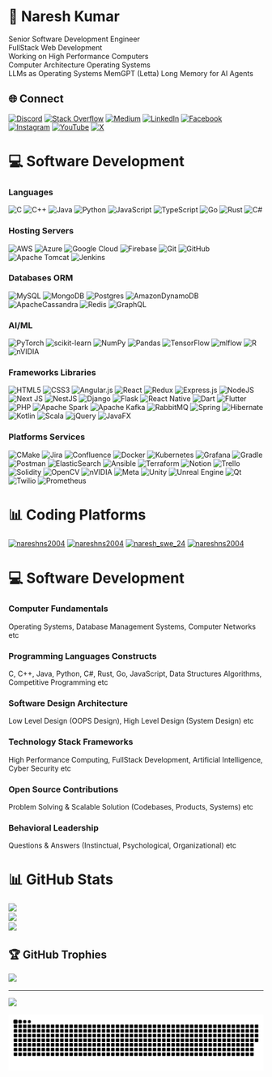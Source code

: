 # 💫 Naresh Kumar
Senior Software Development Engineer<br>FullStack Web Development<br>Working on High Performance Computers<br>Computer Architecture Operating Systems<br>LLMs as Operating Systems MemGPT (Letta) Long Memory for AI Agents

## 🌐 Connect
[![Discord](https://img.shields.io/badge/Discord-%237289DA.svg?logo=discord&logoColor=white)](https://discord.gg/nareshns2004) [![Stack Overflow](https://img.shields.io/badge/-Stackoverflow-FE7A16?logo=stack-overflow&logoColor=white)](https://stackoverflow.com/users/24790922) [![Medium](https://img.shields.io/badge/Medium-12100E?logo=medium&logoColor=white)](https://medium.com/@nareshns2004) [![LinkedIn](https://img.shields.io/badge/LinkedIn-%230077B5.svg?logo=linkedin&logoColor=white)](https://linkedin.com/in/nareshns2004) [![Facebook](https://img.shields.io/badge/Facebook-%231877F2.svg?logo=Facebook&logoColor=white)](https://facebook.com/nareshns2004) [![Instagram](https://img.shields.io/badge/Instagram-%23E4405F.svg?logo=Instagram&logoColor=white)](https://instagram.com/nareshns2004) [![YouTube](https://img.shields.io/badge/YouTube-%23FF0000.svg?logo=YouTube&logoColor=white)](https://youtube.com/@nareshns2004) [![X](https://img.shields.io/badge/X-black.svg?logo=X&logoColor=white)](https://x.com/naresh_swe_24) 

# 💻 Software Development

<p><b><h3>Languages</h3></b></p>

![C](https://img.shields.io/badge/c-%2300599C.svg?style=for-the-badge&logo=c&logoColor=white) ![C++](https://img.shields.io/badge/c++-%2300599C.svg?style=for-the-badge&logo=c%2B%2B&logoColor=white) ![Java](https://img.shields.io/badge/java-%23ED8B00.svg?style=for-the-badge&logo=openjdk&logoColor=white) ![Python](https://img.shields.io/badge/python-3670A0?style=for-the-badge&logo=python&logoColor=ffdd54) ![JavaScript](https://img.shields.io/badge/javascript-%23323330.svg?style=for-the-badge&logo=javascript&logoColor=%23F7DF1E) ![TypeScript](https://img.shields.io/badge/typescript-%23007ACC.svg?style=for-the-badge&logo=typescript&logoColor=white) ![Go](https://img.shields.io/badge/go-%2300ADD8.svg?style=for-the-badge&logo=go&logoColor=white) ![Rust](https://img.shields.io/badge/rust-%23000000.svg?style=for-the-badge&logo=rust&logoColor=white) ![C#](https://img.shields.io/badge/c%23-%23239120.svg?style=for-the-badge&logo=csharp&logoColor=white)

<p><b><h3>Hosting Servers</h3></b></p>

![AWS](https://img.shields.io/badge/AWS-%23FF9900.svg?style=for-the-badge&logo=amazon-aws&logoColor=white) ![Azure](https://img.shields.io/badge/azure-%230072C6.svg?style=for-the-badge&logo=microsoftazure&logoColor=white) ![Google Cloud](https://img.shields.io/badge/GoogleCloud-%234285F4.svg?style=for-the-badge&logo=google-cloud&logoColor=white) ![Firebase](https://img.shields.io/badge/firebase-%23039BE5.svg?style=for-the-badge&logo=firebase) ![Git](https://img.shields.io/badge/git-%23F05033.svg?style=for-the-badge&logo=git&logoColor=white) ![GitHub](https://img.shields.io/badge/github-%23121011.svg?style=for-the-badge&logo=github&logoColor=white) ![Apache Tomcat](https://img.shields.io/badge/apache%20tomcat-%23F8DC75.svg?style=for-the-badge&logo=apache-tomcat&logoColor=black) ![Jenkins](https://img.shields.io/badge/jenkins-%232C5263.svg?style=for-the-badge&logo=jenkins&logoColor=white)

<p><b><h3>Databases ORM</h3></b></p>

![MySQL](https://img.shields.io/badge/mysql-4479A1.svg?style=for-the-badge&logo=mysql&logoColor=white) ![MongoDB](https://img.shields.io/badge/MongoDB-%234ea94b.svg?style=for-the-badge&logo=mongodb&logoColor=white) ![Postgres](https://img.shields.io/badge/postgres-%23316192.svg?style=for-the-badge&logo=postgresql&logoColor=white) ![AmazonDynamoDB](https://img.shields.io/badge/Amazon%20DynamoDB-4053D6?style=for-the-badge&logo=Amazon%20DynamoDB&logoColor=white) ![ApacheCassandra](https://img.shields.io/badge/cassandra-%231287B1.svg?style=for-the-badge&logo=apache-cassandra&logoColor=white) ![Redis](https://img.shields.io/badge/redis-%23DD0031.svg?style=for-the-badge&logo=redis&logoColor=white) ![GraphQL](https://img.shields.io/badge/-GraphQL-E10098?style=for-the-badge&logo=graphql&logoColor=white)

<p><b><h3>AI/ML</h3></b></p>

![PyTorch](https://img.shields.io/badge/PyTorch-%23EE4C2C.svg?style=for-the-badge&logo=PyTorch&logoColor=white) ![scikit-learn](https://img.shields.io/badge/scikit--learn-%23F7931E.svg?style=for-the-badge&logo=scikit-learn&logoColor=white) ![NumPy](https://img.shields.io/badge/numpy-%23013243.svg?style=for-the-badge&logo=numpy&logoColor=white) ![Pandas](https://img.shields.io/badge/pandas-%23150458.svg?style=for-the-badge&logo=pandas&logoColor=white) ![TensorFlow](https://img.shields.io/badge/TensorFlow-%23FF6F00.svg?style=for-the-badge&logo=TensorFlow&logoColor=white) ![mlflow](https://img.shields.io/badge/mlflow-%23d9ead3.svg?style=for-the-badge&logo=numpy&logoColor=blue) ![R](https://img.shields.io/badge/r-%23276DC3.svg?style=for-the-badge&logo=r&logoColor=white) ![nVIDIA](https://img.shields.io/badge/cuda-000000.svg?style=for-the-badge&logo=nVIDIA&logoColor=green)

<p><b><h3>Frameworks Libraries</h3></b></p>

![HTML5](https://img.shields.io/badge/html5-%23E34F26.svg?style=for-the-badge&logo=html5&logoColor=white) ![CSS3](https://img.shields.io/badge/css3-%231572B6.svg?style=for-the-badge&logo=css3&logoColor=white) ![Angular.js](https://img.shields.io/badge/angular.js-%23E23237.svg?style=for-the-badge&logo=angularjs&logoColor=white) ![React](https://img.shields.io/badge/react-%2320232a.svg?style=for-the-badge&logo=react&logoColor=%2361DAFB) ![Redux](https://img.shields.io/badge/redux-%23593d88.svg?style=for-the-badge&logo=redux&logoColor=white) ![Express.js](https://img.shields.io/badge/express.js-%23404d59.svg?style=for-the-badge&logo=express&logoColor=%2361DAFB) ![NodeJS](https://img.shields.io/badge/node.js-6DA55F?style=for-the-badge&logo=node.js&logoColor=white) ![Next JS](https://img.shields.io/badge/Next-black?style=for-the-badge&logo=next.js&logoColor=white) ![NestJS](https://img.shields.io/badge/nestjs-%23E0234E.svg?style=for-the-badge&logo=nestjs&logoColor=white) ![Django](https://img.shields.io/badge/django-%23092E20.svg?style=for-the-badge&logo=django&logoColor=white) ![Flask](https://img.shields.io/badge/flask-%23000.svg?style=for-the-badge&logo=flask&logoColor=white) ![React Native](https://img.shields.io/badge/react_native-%2320232a.svg?style=for-the-badge&logo=react&logoColor=%2361DAFB) ![Dart](https://img.shields.io/badge/dart-%230175C2.svg?style=for-the-badge&logo=dart&logoColor=white) ![Flutter](https://img.shields.io/badge/Flutter-%2302569B.svg?style=for-the-badge&logo=Flutter&logoColor=white) ![PHP](https://img.shields.io/badge/php-%23777BB4.svg?style=for-the-badge&logo=php&logoColor=white) ![Apache Spark](https://img.shields.io/badge/Apache%20Spark-FDEE21?style=for-the-badge&logo=apachespark&logoColor=black) ![Apache Kafka](https://img.shields.io/badge/Apache%20Kafka-000?style=for-the-badge&logo=apachekafka) ![RabbitMQ](https://img.shields.io/badge/rabbitmq-FF6600?style=for-the-badge&logo=rabbitmq&logoColor=white) ![Spring](https://img.shields.io/badge/spring-%236DB33F.svg?style=for-the-badge&logo=spring&logoColor=white) ![Hibernate](https://img.shields.io/badge/Hibernate-59666C?style=for-the-badge&logo=Hibernate&logoColor=white) ![Kotlin](https://img.shields.io/badge/kotlin-%237F52FF.svg?style=for-the-badge&logo=kotlin&logoColor=white) ![Scala](https://img.shields.io/badge/scala-%23DC322F.svg?style=for-the-badge&logo=scala&logoColor=white) ![jQuery](https://img.shields.io/badge/jquery-%230769AD.svg?style=for-the-badge&logo=jquery&logoColor=white) ![JavaFX](https://img.shields.io/badge/javafx-%23FF0000.svg?style=for-the-badge&logo=javafx&logoColor=white)

<p><b><h3>Platforms Services</h3></b></p>

![CMake](https://img.shields.io/badge/CMake-%23008FBA.svg?style=for-the-badge&logo=cmake&logoColor=white) ![Jira](https://img.shields.io/badge/jira-%230A0FFF.svg?style=for-the-badge&logo=jira&logoColor=white) ![Confluence](https://img.shields.io/badge/confluence-%23172BF4.svg?style=for-the-badge&logo=confluence&logoColor=white) ![Docker](https://img.shields.io/badge/docker-%230db7ed.svg?style=for-the-badge&logo=docker&logoColor=white) ![Kubernetes](https://img.shields.io/badge/kubernetes-%23326ce5.svg?style=for-the-badge&logo=kubernetes&logoColor=white) ![Grafana](https://img.shields.io/badge/grafana-%23F46800.svg?style=for-the-badge&logo=grafana&logoColor=white) ![Gradle](https://img.shields.io/badge/Gradle-02303A.svg?style=for-the-badge&logo=Gradle&logoColor=white) ![Postman](https://img.shields.io/badge/Postman-FF6C37?style=for-the-badge&logo=postman&logoColor=white) ![ElasticSearch](https://img.shields.io/badge/-ElasticSearch-005571?style=for-the-badge&logo=elasticsearch) ![Ansible](https://img.shields.io/badge/ansible-%231A1918.svg?style=for-the-badge&logo=ansible&logoColor=white) ![Terraform](https://img.shields.io/badge/terraform-%235835CC.svg?style=for-the-badge&logo=terraform&logoColor=white) ![Notion](https://img.shields.io/badge/Notion-%23000000.svg?style=for-the-badge&logo=notion&logoColor=white) ![Trello](https://img.shields.io/badge/Trello-%23026AA7.svg?style=for-the-badge&logo=Trello&logoColor=white) ![Solidity](https://img.shields.io/badge/Solidity-%23363636.svg?style=for-the-badge&logo=solidity&logoColor=white) ![OpenCV](https://img.shields.io/badge/opencv-%23white.svg?style=for-the-badge&logo=opencv&logoColor=white) ![nVIDIA](https://img.shields.io/badge/nVIDIA-%2376B900.svg?style=for-the-badge&logo=nVIDIA&logoColor=white) ![Meta](https://img.shields.io/badge/Meta-%230467DF.svg?style=for-the-badge&logo=Meta&logoColor=white) ![Unity](https://img.shields.io/badge/unity-%23000000.svg?style=for-the-badge&logo=unity&logoColor=white) ![Unreal Engine](https://img.shields.io/badge/unrealengine-%23313131.svg?style=for-the-badge&logo=unrealengine&logoColor=white) ![Qt](https://img.shields.io/badge/Qt-%23217346.svg?style=for-the-badge&logo=Qt&logoColor=white) ![Twilio](https://img.shields.io/badge/Twilio-F22F46?style=for-the-badge&logo=Twilio&logoColor=white) ![Prometheus](https://img.shields.io/badge/Prometheus-E6522C?style=for-the-badge&logo=Prometheus&logoColor=white)

# 📊 Coding Platforms
<p align="left">
<a href="https://www.leetcode.com/nareshns2004" target="blank"><img align="center" src="https://raw.githubusercontent.com/rahuldkjain/github-profile-readme-generator/master/src/images/icons/Social/leet-code.svg" alt="nareshns2004" height="30" width="40" /></a>
<a href="https://kaggle.com/nareshns2004" target="blank"><img align="center" src="https://raw.githubusercontent.com/rahuldkjain/github-profile-readme-generator/master/src/images/icons/Social/kaggle.svg" alt="nareshns2004" height="30" width="40" /></a>
<a href="https://www.codechef.com/users/naresh_swe_24" target="blank"><img align="center" src="https://cdn.jsdelivr.net/npm/simple-icons@3.1.0/icons/codechef.svg" alt="naresh_swe_24" height="30" width="40" /></a>
<a href="https://codeforces.com/profile/nareshns2004" target="blank"><img align="center" src="https://raw.githubusercontent.com/rahuldkjain/github-profile-readme-generator/master/src/images/icons/Social/codeforces.svg" alt="nareshns2004" height="30" width="40" /></a>
</p>

# 💻 Software Development
<p><h3><b>Computer Fundamentals </b></h3>Operating Systems, Database Management Systems, Computer Networks etc</p>
<p><h3><b>Programming Languages Constructs </b></h3>C, C++, Java, Python, C#, Rust, Go, JavaScript, Data Structures Algorithms, Competitive Programming etc</p>
<p><h3><b>Software Design Architecture </b></h3>Low Level Design (OOPS Design), High Level Design (System Design) etc</p>
<p><h3><b>Technology Stack Frameworks </b></h3>High Performance Computing, FullStack Development, Artificial Intelligence, Cyber Security etc</p>
<p><h3><b>Open Source Contributions </b></h3>Problem Solving & Scalable Solution (Codebases, Products, Systems) etc</p>
<p><h3><b>Behavioral Leadership </b></h3>Questions & Answers (Instinctual, Psychological, Organizational) etc</p>

# 📊 GitHub Stats
![](https://github-readme-stats.vercel.app/api?username=nareshns2004&theme=dark&hide_border=false&include_all_commits=true&count_private=false)<br/>
![](https://github-readme-streak-stats.herokuapp.com/?user=nareshns2004&theme=dark&hide_border=false)<br/>
![](https://github-readme-stats.vercel.app/api/top-langs/?username=nareshns2004&theme=dark&hide_border=false&include_all_commits=true&count_private=false&layout=compact)

## 🏆 GitHub Trophies
![](https://github-profile-trophy.vercel.app/?username=nareshns2004&theme=merko&no-frame=false&no-bg=false&margin-w=4)

---
[![](https://visitcount.itsvg.in/api?id=nareshns2004&icon=0&color=6)](https://visitcount.itsvg.in)

<!-- Proudly created with GPRM ( https://gprm.itsvg.in ) -->

<picture>
  <source media="(prefers-color-scheme: dark)" srcset="https://raw.githubusercontent.com/nareshns2004/nareshns2004/output/github-snake-dark.svg" />
  <source media="(prefers-color-scheme: light)" srcset="https://raw.githubusercontent.com/nareshns2004/nareshns2004/output/github-snake.svg" />
  <img alt="github-snake" src="https://raw.githubusercontent.com/nareshns2004/nareshns2004/output/github-snake.svg" />
</picture>
